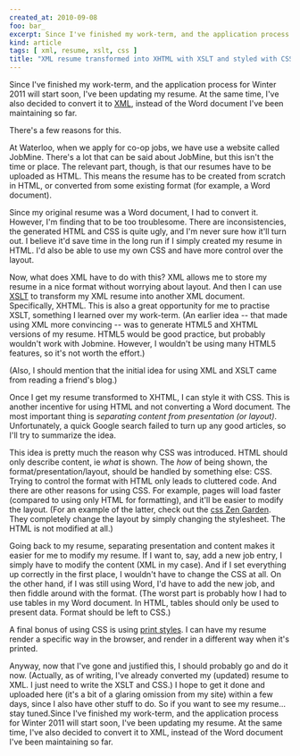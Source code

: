 ```yaml
---
created_at: 2010-09-08
foo: bar_
excerpt: Since I've finished my work-term, and the application process for Winter 2011 will start soon, I've been updating my resume.
kind: article
tags: [ xml, resume, xslt, css ]
title: "XML resume transformed into XHTML with XSLT and styled with CSS"
---
```


Since I've finished my work-term, and the application process for Winter 2011 will start soon, I've been updating my resume. At the same time, I've also decided to convert it to [XML][xml], instead of the Word document I've been maintaining so far.

There's a few reasons for this.

At Waterloo, when we apply for co-op jobs, we have use a website called JobMine. There's a lot that can be said about JobMine, but this isn't the time or place. The relevant part, though, is that our resumes have to be uploaded as HTML. This means the resume has to be created from scratch in HTML, or converted from some existing format (for example, a Word document).

Since my original resume was a Word document, I had to convert it. However, I'm finding that to be too troublesome. There are inconsistencies, the generated HTML and CSS is quite ugly, and I'm never sure how it'll turn out. I believe it'd save time in the long run if I simply created my resume in HTML. I'd also be able to use my own CSS and have more control over the layout.

Now, what does XML have to do with this? XML allows me to store my resume in a nice format without worrying about layout. And then I can use [XSLT][xslt] to transform my XML resume into another XML document. Specifically, XHTML. This is also a great opportunity for me to practise XSLT, something I learned over my work-term. (An earlier idea -- that made using XML more convincing -- was to generate HTML5 and XHTML versions of my resume. HTML5 would be good practice, but probably wouldn't work with Jobmine. However, I wouldn't be using many HTML5 features, so it's not worth the effort.)

(Also, I should mention that the initial idea for using XML and XSLT came from reading a friend's blog.)

Once I get my resume transformed to XHTML, I can style it with CSS. This is another incentive for using HTML and not converting a Word document. The most important thing is *separating content from presentation (or layout)*. Unfortunately, a quick Google search failed to turn up any good articles, so I'll try to summarize the idea.

This idea is pretty much the reason why CSS was introduced. HTML should only describe content, ie *what* is shown. The *how* of being shown, the format/presentation/layout, should be handled by something else: CSS. Trying to control the format with HTML only leads to cluttered code. And there are other reasons for using CSS. For example, pages will load faster (compared to using only HTML for formatting), and it'll be easier to modify the layout. (For an example of the latter, check out the [css Zen Garden][csszen]. They completely change the layout by simply changing the stylesheet. The HTML is not modified at all.)

Going back to my resume, separating presentation and content makes it easier for me to modify my resume. If I want to, say, add a new job entry, I simply have to modify the content (XML in my case). And if I set everything up correctly in the first place, I wouldn't have to change the CSS at all. On the other hand, if I was still using Word, I'd have to add the new job, and then fiddle around with the format. (The worst part is probably how I had to use tables in my Word document. In HTML, tables should only be used to present data. Format should be left to CSS.)

A final bonus of using CSS is using [print styles][printcss]. I can have my resume render a specific way in the browser, and render in a different way when it's printed.

Anyway, now that I've gone and justified this, I should probably go and do it now. (Actually, as of writing, I've already converted my (updated) resume to XML. I just need to write the XSLT and CSS.) I hope to get it done and uploaded here (it's a bit of a glaring omission from my site) within a few days, since I also have other stuff to do. So if you want to see my resume... stay tuned.Since I've finished my work-term, and the application process for Winter 2011 will start soon, I've been updating my resume. At the same time, I've also decided to convert it to XML, instead of the Word document I've been maintaining so far.

[xml]: http://en.wikipedia.org/wiki/XML
[xslt]: http://en.wikipedia.org/wiki/XSLT
[csszen]: http://www.csszengarden.com
[printcss]: http://www.alistapart.com/articles/goingtoprint/
